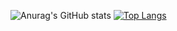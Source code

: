 
![Anurag's GitHub stats](https://github-readme-stats.vercel.app/api?username=anoopshukla22&show_icons=true&theme=radical)
[![Top Langs](https://github-readme-stats.vercel.app/api/top-langs/?username=anuraghazra&layout=donut-vertical)](https://github.com/anuraghazra/github-readme-stats)
